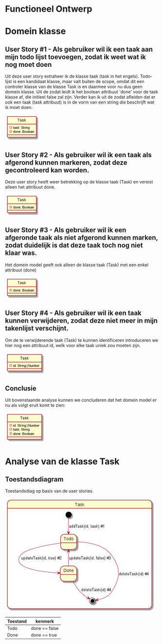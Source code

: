 # Functioneel Ontwerp

# Domein klasse

## User Story #1 - Als gebruiker wil ik een taak aan mijn todo lijst toevoegen, zodat ik weet wat ik nog moet doen
Uit deze user story extraheer ik de klasse taak (task in het engels).
Todo-lijst is een kandidaat klasse, maar valt buiten de scope, omdat dit een controler klasse van de klasse Task is en daarmee voor nu dus geen domein klasse.
Uit de zodat leidt ik het boolean attribuut 'done' voor de task klasse af, die initieel false zal zijn.
Verder kan ik uit de zodat afleiden dat er ook een taak (task attribuut) is in de vorm van een string die beschrijft wat ik moet doen.

![domain model User Story #1](./images/us1-class.png)

## User Story #2 - Als gebruiker wil ik een taak als afgerond kunnen markeren, zodat deze gecontroleerd kan worden.

Deze user story heeft weer betrekking op de klasse taak (Task) en vereist alleen het attribuut done.

![domain model User Story #2](./images/us2-class.png)

## User Story #3 - Als gebruiker wil ik een afgeronde taak als niet afgerond kunnen marken, zodat duidelijk is dat deze taak toch nog niet klaar was.

Het domein model geeft ook alleen de klasse taak (Task) met een enkel attribuut (done)

![domain model User Story #3](./images/us3-class.png)

## User Story #4 - Als gebruiker wil ik een taak kunnen verwijderen, zodat deze niet meer in mijn takenlijst verschijnt.

Om de te verwijderende taak (Task) te kunnen identificeren introduceren we hier nog een attribuut id, welk voor elke taak uniek zou moeten zijn.

![domain model User Story #4](./images/us4-class.png)

## Conclusie

Uit bovenstaande analyse kunnen we concluderen dat het domein model er nu als volgt eruit komt te zien:

![concluderend domain model](./images/domein-model.png)

# Analyse van de klasse Task

## Toestandsdiagram
Toestandsdiag op basis van de user stories.

![Toestandsdiagram van Taak](./images/Task-sd.png)

| Toestand | kenmerk |
| --- | --- |
| Todo | done == false |
| Done | done == true |
